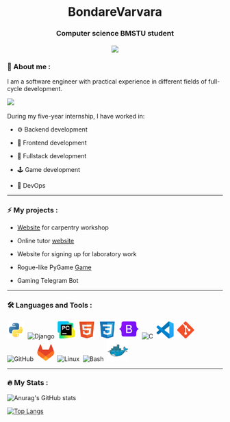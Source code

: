 <h1 align="center">BondareVarvara</h1>
<h3 align="center">Computer science BMSTU student</h3>
<div align="center">
  <img align="center" src="https://github.com/not-Whale/bmstu-iu9/blob/master/media/photos/bmstu-logo.png?raw=true" style="width: 75px;"/>
</div>

  
### :round_pushpin: About me :

I am a software engineer with practical experience in different fields of full-cycle development.

<img src="https://user-images.githubusercontent.com/74038190/216655818-2e7b9a31-49bf-4744-85a8-db8a2577c45c.gif" style="width: 150px;"/>

During my five-year internship, I have worked in:

- ⚙️ Backend development

- 🔮 Frontend development

- 🧩 Fullstack development

- 🕹️ Game development

- 🚀 DevOps

---

### :zap: My projects :

- [Website](https://kor-pus.ru/) for carpentry workshop

- Online tutor [website](https://gs-physics.ru/)

- Website for signing up for laboratory work

- Rogue-like PyGame [Game](https://github.com/arist0crab/PyGameGame)

- Gaming Telegram Bot

---

### :hammer_and_wrench: Languages and Tools :

<div>
  <img src="https://github.com/devicons/devicon/blob/master/icons/python/python-original.svg" alt="Python" style="height: 40px;"/>&nbsp;
  <img src="https://www.svgrepo.com/show/373554/django.svg" alt="Django" style="height: 40px;"/>&nbsp;
  <img src="https://github.com/devicons/devicon/blob/master/icons/pycharm/pycharm-original.svg" alt="Pycharm" style="height: 40px;"/>&nbsp;
  <img src="https://github.com/devicons/devicon/blob/master/icons/html5/html5-original.svg" alt="HTML5" style="height: 40px;"/>&nbsp;
  <img src="https://github.com/devicons/devicon/blob/master/icons/css3/css3-original.svg" alt="css3" style="height: 40px;"/>&nbsp;
  <img src="https://github.com/devicons/devicon/blob/master/icons/bootstrap/bootstrap-original.svg" alt="Bootstrap" style="height: 45px;"/>&nbsp;
  <img src="https://raw.githubusercontent.com/marwin1991/profile-technology-icons/refs/heads/main/icons/c.png" alt="C" style="height: 40px;"/>&nbsp;
  <img src="https://github.com/devicons/devicon/blob/master/icons/vscode/vscode-original.svg" alt="Vscode" style="height: 40px;"/>&nbsp;
  <img src="https://github.com/devicons/devicon/blob/master/icons/git/git-original.svg" alt="Git" style="height: 40px;"/>&nbsp;
  <img src="https://www.svgrepo.com/show/475654/github-color.svg" alt="GitHub" style="height: 40px;"/>&nbsp;
  <img src="https://github.com/devicons/devicon/blob/master/icons/gitlab/gitlab-original.svg" alt="GitLab" style="height: 40px; filter: "/>&nbsp;
  <img src="https://www.svgrepo.com/show/42448/linux.svg" alt="Linux" style="height: 40px;"/>&nbsp;
  <img src="https://raw.githubusercontent.com/marwin1991/profile-technology-icons/refs/heads/main/icons/bash.png" alt="Bash" style="height: 40px;"/>&nbsp;
  <img src="https://github.com/devicons/devicon/blob/master/icons/docker/docker-original.svg" alt="Docker" style="height: 50px;"/>&nbsp;
</div>

---

### :fire: My Stats :

![Anurag's GitHub stats](https://github-readme-stats.vercel.app/api?username=arist0crab&show_icons=true&theme=codeSTACKr)

[![Top Langs](https://github-readme-stats.vercel.app/api/top-langs/?username=arist0crab&theme=codeSTACKr)](https://github.com/anuraghazra/github-readme-stats)

<!-- TODO: add leetcode https://github.com/JacobLinCool/LeetCode-Stats-Card -->


